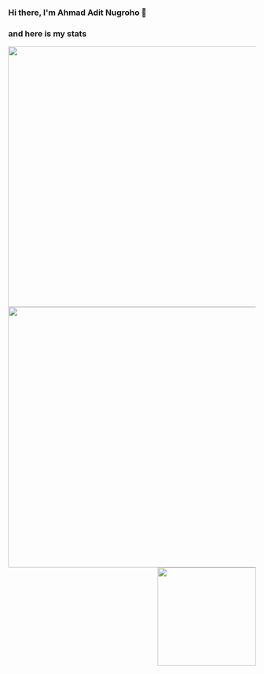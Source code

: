 ### Hi there, I'm Ahmad Adit Nugroho 👋

### and here is my stats

<!-- ![GitHub Stats](https://github-readme-stats.vercel.app/api?username=AhmadAdit&theme=radical) -->
<img width="530" align="left" src="https://github-readme-stats.vercel.app/api?username=AhmadAdit&theme=radical"/>

<!-- <p><img src="https://wallpapercave.com/wp/wp6610939.jpg" width=495 height=100% ></p> -->

<div class="row">
  <img width="530" align="left" src="https://github-readme-streak-stats.herokuapp.com/?user=AhmadAdit&theme=monokai"/>
  <img width="200" align="right" src="https://github-readme-stats.vercel.app/api/top-langs/?username=AhmadAdit&layout=compact)"/>
</div>

<!-- [![Top Langs](https://github-readme-stats.vercel.app/api/top-langs/?username=AhmadAdit&layout=compact)] -->


<!--
**AhmadAdit/AhmadAdit** is a ✨ _special_ ✨ repository because its `README.md` (this file) appears on your GitHub profile.

Here are some ideas to get you started:

- 🔭 I’m currently working on ...
- 🌱 I’m currently learning ...
- 👯 I’m looking to collaborate on ...
- 🤔 I’m looking for help with ...
- 💬 Ask me about ...
- 📫 How to reach me: ...
- 😄 Pronouns: ...
- ⚡ Fun fact: ...
-->


